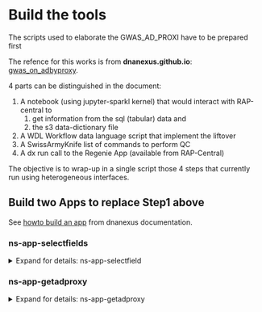 # Build the tools

The scripts used to elaborate the GWAS_AD_PROXI have to be prepared first

The refence for this works is from **dnanexus.github.io**: [gwas_on_adbyproxy](https://dnanexus.gitbook.io/uk-biobank-rap/science-corner/gwas-using-alzheimers-disease).

4 parts can be distinguished in the document: 
1. A notebook  (using jupyter-sparkl kernel) that would interact with RAP-central to 
   1. get information from the sql (tabular) data and 
   1. the s3 data-dictionary file
2. A WDL Workflow data language script that implement the liftover
3. A SwissArmyKnife list of commands to perform QC
4. A dx run call to the Regenie App (available from RAP-Central)


The objective is to wrap-up in a single script those 4 steps that currently run using heterogeneous interfaces.

## Build two Apps to replace Step1 above

See [howto build an app](https://academy.dnanexus.com/buildingapplets/python/python_wc) from dnanexus documentation.


### ns-app-selectfields

<details><summary>Expand for details: ns-app-selectfield</summary>


This app will manage the query of the data-dictionary file available from RAP-central. The data disctionnary starts from the "datasource" which is the "refreshable" view of the UK Biobank data.

Set a ROOT_INSTALL variable
```bash
export DIST_INSTALL=<git-entry>/full_pipelines/GWAS_AD_PROXY
export ROOT_INSTALL=/tmp/alz_pheno

mkdir $ROOT_INSTALL/scripts
```

Create the template for the app. The wizard will create a skeleton. The input and output variables of the app are specified in $DIST_INSTALL/prerequisites/selectfield.json

```bash
cd $ROOT_INSTALL/scripts
rm -rf $ROOT_INSTALL/scripts/ns-app-selectfield
dx-app-wizard --json-file $DIST_INSTALL/prerequisites/selectfield.json << EOF


20m
Python
y
y
mem1_ssd1_v2_x16
EOF
# answer are the defaults value, 
# but Python for language, 
# but Internet (yes)
# but access projec (yes)
# 20m for timeout,
# and mem1_ssd1_v2_x16 for instance_type
tree ns-app-selectfield
# should display
ns-app-selectfield/
├── dxapp.json
├── Readme.developer.md
├── Readme.md
├── resources
├── src
│   └── ns-app-selectfield.py
└── test
    └── test.py
```

Then edit the src/ns-app-selectfield.py code look at the sekeleton first and see how it was modified.
```sh
cat $ROOT_INSTALL/scripts/ns-app-selectfield/src/ns-app-selectfield.py

cp $DIST_INSTALL/prerequisites/selectfield_template.py \
   $ROOT_INSTALL/scripts/ns-app-selectfield/src/ns-app-selectfield.py
```

Then edit the $ROOT_INSTALL/scripts/ns-app-selectfield/dxap.json and add in the runSpecs part, and fix the regionalOptions with.

```json
    "execDepends": [
      {"name": "pandas",
       "package_manager": "pip"}
    ],

  "regionalOptions": {
    "aws:eu-west-2": {
      "systemRequirements": {
        "*": {
          "instanceType": "mem1_ssd1_v2_x16"
        }
      }
    }
  }
```
Or you can run these lines to patch the dxapp.json
```bash
python $DIST_INSTALL/prerequisites/patch_app_selectfiled.py
``` 

Then "compile" the app ns-app-selectfield. It will be uploaded in /commons/ns-app/

```bash
cd $ROOT_INSTALL/scripts
ls
#ns-app-selectfiled
 
$DIST_INSTALL/prerequisites/build-ns-app-selectfield.sh ns-app-selectfiled
# reply applet-id applet-XXXXXXXXXXXXXXXXXXXXXXXXXX
```
</details>

### ns-app-getadproxy

<details><summary>Expand for details: ns-app-getadproxy</summary>

This app will interpret the result of a table-export csv file ouput. This app will interpret the existence of AD status in ascending of a given persons (their father or mother) to proxyfy an AD risk.

Set a ROOT_INSTALL variable
```
ROOT_INSTALL=/neurospin/brainomics/25_UM_Rap_Transition/gits/2025_amohou_wegsonrap/full_pipelines/GWAS_AD_PROXY
```

Create the template for the app.

```bash
cd $ROOT_INSTALL/scripts
dx-app-wizard --json-file $ROOT_INSTALL/prerequisites/getadproxy.json
# anser are the defaults value, 
# but Python for language, 
# 20m for timeout,
# and mem1_ssd1_v2_x16 for instance_type
tree ns-app-prolog
# should display
ns-app-prolog/
├── dxapp.json
├── Readme.developer.md
├── Readme.md
├── resources
├── src
│   └── ns-app-prolog.py
└── test
    └── test.py
```

Then edit the dxap.json and add in the runSpecs part.
```json
    "execDepends": [
      {"name": "pandas",
       "package_manager": "pip"}
    ],
```
And fix the regionalOptions with
```json
  "regionalOptions": {
    "aws:eu-west-2": {
      "systemRequirements": {
        "*": {
          "instanceType": "mem1_ssd1_v2_x16"
        }
      }
    }
  }
```


</details>
